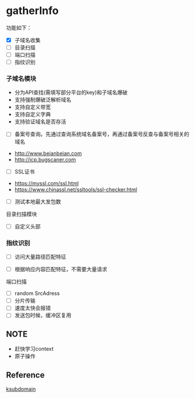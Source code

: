 # gatherInfo

功能如下：
- [x] 子域名收集
- [ ] 目录扫描
- [ ] 端口扫描
- [ ] 指纹识别

### 子域名模块

- 分为API查找(需填写部分平台的key)和子域名爆破
- 支持强制爆破泛解析域名
- 支持自定义带宽
- 支持自定义字典
- 支持验证域名是否存活

- [ ] 备案号查询。先通过查询系统域名备案号，再通过备案号反查与备案号相关的域名 
- http://www.beianbeian.com
- http://icp.bugscaner.com

- [ ] SSL证书
- https://myssl.com/ssl.html
- https://www.chinassl.net/ssltools/ssl-checker.html

- [ ] 测试本地最大发包数

目录扫描模块

- [ ] 自定义头部


### 指纹识别

- [ ] 访问大量路径匹配特征
- [ ] 根据响应内容匹配特征，不需要大量请求


端口扫描

- [ ] random SrcAdress
- [ ] 分片传输
- [ ] 速度太快会报错
- [ ] 发送包时候，缓冲区复用

## NOTE
- 赶快学习context
- 原子操作

## Reference
[ksubdomain](https://github.com/knownsec/ksubdomain)

